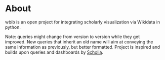 # About

wbib is an open project for integrating scholarly visualization via Wikidata in python. 


Note: queries might change from version to version while they get improved. 
New queries that inherit an old name will aim at conveying the same information 
as previously, but better formatted. 
Project is inspired and builds upon queries and dashboards by [Scholia](https://scholia.toolforge.org/).
